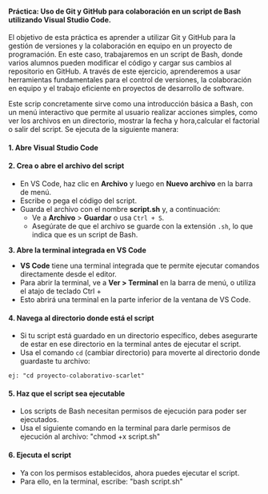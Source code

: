 #### Práctica: Uso de Git y GitHub para colaboración en un script de Bash utilizando Visual Studio Code.
El objetivo de esta práctica es aprender a utilizar Git y GitHub para la gestión de versiones y la colaboración en equipo en un proyecto de programación. En este caso, trabajaremos en un script de Bash,
donde varios alumnos pueden modificar el código y cargar sus cambios al repositorio en GitHub. A través de este ejercicio, aprenderemos a usar herramientas fundamentales para el control de versiones, la 
colaboración en equipo y el trabajo eficiente en proyectos de desarrollo de software.

Este scrip concretamente sirve como una introducción básica a Bash, con un menú interactivo que permite al usuario realizar acciones simples, como ver los archivos en un directorio,
mostrar la fecha y hora,calcular el factorial o salir del script. 
Se ejecuta de la siguiente manera:
#### **1. Abre Visual Studio Code**
#### **2. Crea o abre el archivo del script**
- En VS Code, haz clic en **Archivo** y luego en **Nuevo archivo** en la barra de menú.
- Escribe o pega el código del script.
- Guarda el archivo con el nombre **script.sh** y, a continuación:
  - Ve a **Archivo** > **Guardar** o usa `Ctrl + S`.
  - Asegúrate de que el archivo se guarde con la extensión `.sh`, lo que indica que es un script de Bash.
 

**3. Abre la terminal integrada en VS Code**
   - **VS Code** tiene una terminal integrada que te permite ejecutar comandos directamente desde el editor.
   - Para abrir la terminal, ve a **Ver > Terminal** en la barra de menú, o utiliza el atajo de teclado Ctrl + 
   - Esto abrirá una terminal en la parte inferior de la ventana de VS Code.
#### **4. Navega al directorio donde está el script**
   - Si tu script está guardado en un directorio específico, debes asegurarte de estar en ese directorio en la terminal antes de ejecutar el script.
   - Usa el comando `cd` (cambiar directorio) para moverte al directorio donde guardaste tu archivo:

    ej: "cd proyecto-colaborativo-scarlet"

#### **5. Haz que el script sea ejecutable**
   - Los scripts de Bash necesitan permisos de ejecución para poder ser ejecutados.
   - Usa el siguiente comando en la terminal para darle permisos de ejecución al archivo:
     "chmod +x script.sh"
    
#### **6. Ejecuta el script**
   - Ya con los permisos establecidos, ahora puedes ejecutar el script.
   - Para ello, en la terminal, escribe:
     "bash script.sh"
  
